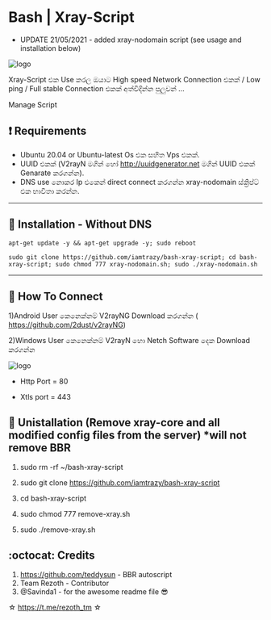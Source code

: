 # Bash | Xray-Script

* UPDATE 21/05/2021 - added xray-nodomain script (see usage and installation below)


![logo](https://telegra.ph/file/4e19dd26926234ca32b68.jpg)



Xray-Script එක Use කරල ඔයාට High speed Network Connection එකක් / Low ping / Full stable Connection එකක් අත්විදින්න පුලුවන් ...


Manage Script

## :heavy_exclamation_mark: Requirements

* Ubuntu 20.04 or Ubuntu-latest Os එක සහිත Vps එකක්.
* UUID එකක් (V2rayN මගින් හෝ http://uuidgenerator.net මගින් UUID එකක් Genarate කරගන්න).
* DNS use නොකර Ip එකෙන් direct connect කරගන්න xray-nodomain ස්ක්‍රිප්ට් එක භාවිතා කරන්න.

------------------------------------------
## :book: Installation - Without DNS

```
apt-get update -y && apt-get upgrade -y; sudo reboot
```
```
sudo git clone https://github.com/iamtrazy/bash-xray-script; cd bash-xray-script; sudo chmod 777 xray-nodomain.sh; sudo ./xray-nodomain.sh
```

------------------------------------------

## :book: How To Connect

1)Android User කෙනෙක්නම් V2rayNG Download කරගන්න (
https://github.com/2dust/v2rayNG)

2)Windows User කෙනෙක්නම් V2rayN හො Netch Software දෙක Download කරගන්න

![logo](https://telegra.ph/file/372eb568ce7a7776aa8c4.jpg)

* Http Port =  80

* Xtls port = 443

## :book: Unistallation (Remove xray-core and all modified config files from the server) *will not remove BBR

1) sudo rm  -rf  ~/bash-xray-script

2) sudo git clone https://github.com/iamtrazy/bash-xray-script

3) cd bash-xray-script

4) sudo chmod 777 remove-xray.sh

5) sudo ./remove-xray.sh

## :octocat: Credits

1. https://github.com/teddysun - BBR autoscript
2. Team Rezoth - Contributor
3. @Savinda1 - for the awesome readme file 😎


☆ https://t.me/rezoth_tm ☆
